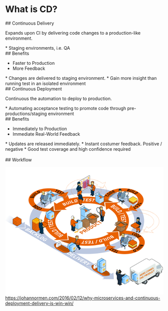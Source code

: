 # What is CD?

<section>
## Continuous Delivery

Expands upon CI by delivering code changes to a production-like environment.

<aside class="notes">
* Staging environments, i.e. QA

</aside>
</section>
<!-- -->

<section>
## Benefits

* Faster to Production
* More Feedback

<aside class="notes">
* Changes are delivered to staging environment.
* Gain more insight than running test in an isolated environment

</aside>
</section>
<!-- -->

<section>
## Continuous Deployment

Continuous the automation to deploy to production.

<aside class="notes">
* Automating acceptance testing to promote code through pre-productions/staging environment

</aside>
</section>
<!-- -->

<section>
## Benefits

* Immediately to Production
* Immediate Real-World Feedback

<aside class="notes">
* Updates are released immediately.
* Instant costumer feedback. Positive / negative
* Good test coverage and high confidence required

</aside>
</section>
<!-- -->

<section>
<br />
## Workflow <!-- .element: style="margin-bottom:-.7em" -->

![cd.png](img/cd.png) <!-- .element: style="margin-bottom:-.5em;height:12em;" -->
<br />
https://johannormen.com/2016/02/12/why-microservices-and-continuous-deployment-delivery-is-win-win/ <!-- .element: style="font-size:small" -->

<aside class="notes">
</aside>
</section>
<!-- -->

<!--
* https://www.thoughtworks.com/continuous-delivery
* https://www.agilealliance.org/glossary/continuous-deployment/
* https://aws.amazon.com/devops/continuous-delivery/
-->
